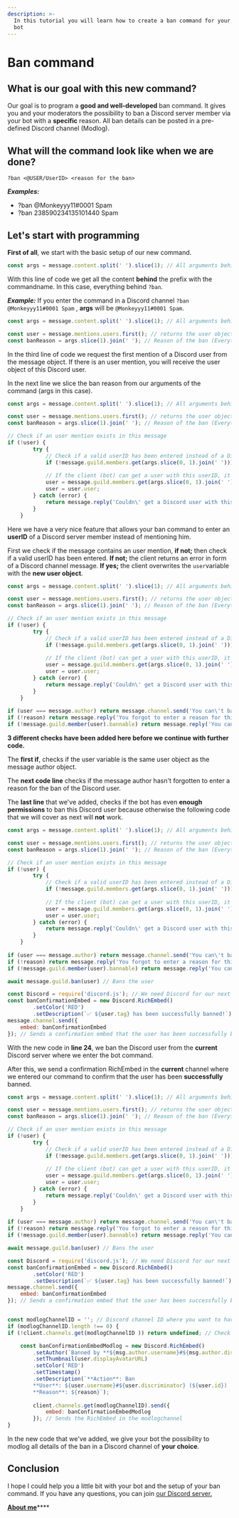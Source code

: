```yaml
---
description: >-
  In this tutorial you will learn how to create a ban command for your Discord
  bot
---
```


# Ban command

## What is our goal with this new command?

Our goal is to program a **good and well-developed** ban command. It gives you and your moderators the possibility to ban a Discord server member via your bot with a **specific** reason. All ban details can be posted in a pre-defined Discord channel \(Modlog\).

## What will the command look like when we are done?

`?ban <@USER/UserID> <reason for the ban>`

_**Examples:**_

* ?ban @Monkeyyy11\#0001 Spam
* ?ban 238590234135101440 Spam

## Let's start with programming

**First of all**, we start with the basic setup of our new command.

```javascript
const args = message.content.split(' ').slice(1); // All arguments behind the command name with the prefix
```

With this line of code we get all the content **behind** the prefix with the commandname. In this case, everything behind `?ban`.

_**Example:**_ If you enter the command in a Discord channel `?ban @Monkeyyy11#0001 Spam` , **args** will be `@Monkeyyy11#0001 Spam`.



```javascript
const args = message.content.split(' ').slice(1); // All arguments behind the command name with the prefix

const user = message.mentions.users.first(); // returns the user object if an user mention exists
const banReason = args.slice(1).join(' '); // Reason of the ban (Everything behind the mention)
```

In the third line of code we request the first mention of a Discord user from the message object. If there is an user mention, you will receive the user object of this Discord user.

In the next line we slice the ban reason from our arguments of the command \(args in this case\).



```javascript
const args = message.content.split(' ').slice(1); // All arguments behind the command name with the prefix

const user = message.mentions.users.first(); // returns the user object if an user mention exists
const banReason = args.slice(1).join(' '); // Reason of the ban (Everything behind the mention)

// Check if an user mention exists in this message
if (!user) {
		try {
		    // Check if a valid userID has been entered instead of a Discord user mention
			if (!message.guild.members.get(args.slice(0, 1).join(' '))) throw new Error('Couldn\' get a Discord user with this userID!');
			
			// If the client (bot) can get a user with this userID, it overwrites the current user variable to the user object that the client fetched
			user = message.guild.members.get(args.slice(0, 1).join(' '));
			user = user.user;
		} catch (error) {
			return message.reply('Couldn\' get a Discord user with this userID!');
		}
	}
```

Here we have a very nice feature that allows your ban command to enter an **userID** of a Discord server member instead of mentioning him. 

First we check if the message contains an user mention, **if not;** then check if a valid userID has been entered. **If not;** the client returns an error in form of a Discord channel message. **If yes;** the client overwrites the `user`variable with the **new user object**.



```javascript
const args = message.content.split(' ').slice(1); // All arguments behind the command name with the prefix

const user = message.mentions.users.first(); // returns the user object if an user mention exists
const banReason = args.slice(1).join(' '); // Reason of the ban (Everything behind the mention)

// Check if an user mention exists in this message
if (!user) {
		try {
		    // Check if a valid userID has been entered instead of a Discord user mention
			if (!message.guild.members.get(args.slice(0, 1).join(' '))) throw new Error('Couldn\' get a Discord user with this userID!');
			
			// If the client (bot) can get a user with this userID, it overwrites the current user variable to the user object that the client fetched
			user = message.guild.members.get(args.slice(0, 1).join(' '));
			user = user.user;
		} catch (error) {
			return message.reply('Couldn\' get a Discord user with this userID!');
		}
	}
	
if (user === message.author) return message.channel.send('You can\'t ban yourself'); // Check if the user mention or the entered userID is the message author himsmelf
if (!reason) return message.reply('You forgot to enter a reason for this ban!'); // Check if a reason has been given by the message author
if (!message.guild.member(user).bannable) return message.reply('You can\'t ban this user because you the bot has not sufficient permissions!'); // Check if the user is bannable with the bot's permissions
```

**3 different checks have been added here before we continue with further code.**

The **first if**, checks if the user variable is the same user object as the message author object.

The **next code line** checks if the message author hasn't forgotten to enter a reason for the ban of the Discord user.

The **last line** that we've added, checks if the bot has even **enough permissions** to ban this Discord user because otherwise the following code that we will cover as next will **not** work.



```javascript
const args = message.content.split(' ').slice(1); // All arguments behind the command name with the prefix

const user = message.mentions.users.first(); // returns the user object if an user mention exists
const banReason = args.slice(1).join(' '); // Reason of the ban (Everything behind the mention)

// Check if an user mention exists in this message
if (!user) {
		try {
		    // Check if a valid userID has been entered instead of a Discord user mention
			if (!message.guild.members.get(args.slice(0, 1).join(' '))) throw new Error('Couldn\' get a Discord user with this userID!');
			
			// If the client (bot) can get a user with this userID, it overwrites the current user variable to the user object that the client fetched
			user = message.guild.members.get(args.slice(0, 1).join(' '));
			user = user.user;
		} catch (error) {
			return message.reply('Couldn\' get a Discord user with this userID!');
		}
	}
	
if (user === message.author) return message.channel.send('You can\'t ban yourself'); // Check if the user mention or the entered userID is the message author himsmelf
if (!reason) return message.reply('You forgot to enter a reason for this ban!'); // Check if a reason has been given by the message author
if (!message.guild.member(user).bannable) return message.reply('You can\'t ban this user because you the bot has not sufficient permissions!'); // Check if the user is bannable with the bot's permissions

await message.guild.ban(user) // Bans the user

const Discord = require('discord.js'); // We need Discord for our next RichEmbeds
const banConfirmationEmbed = new Discord.RichEmbed()
		.setColor('RED')
		.setDescription(`✅ ${user.tag} has been successfully banned!`);
message.channel.send({
	embed: banConfirmationEmbed
}); // Sends a confirmation embed that the user has been successfully banned
```

With the new code in **line 24**, we ban the Discord user from the **current** Discord server where we enter the bot command. 

After this, we send a confirmation RichEmbed in the **current** channel where we entered our command to confirm that the user has been **successfully** banned.



```javascript
const args = message.content.split(' ').slice(1); // All arguments behind the command name with the prefix

const user = message.mentions.users.first(); // returns the user object if an user mention exists
const banReason = args.slice(1).join(' '); // Reason of the ban (Everything behind the mention)

// Check if an user mention exists in this message
if (!user) {
		try {
		    // Check if a valid userID has been entered instead of a Discord user mention
			if (!message.guild.members.get(args.slice(0, 1).join(' '))) throw new Error('Couldn\' get a Discord user with this userID!');
			
			// If the client (bot) can get a user with this userID, it overwrites the current user variable to the user object that the client fetched
			user = message.guild.members.get(args.slice(0, 1).join(' '));
			user = user.user;
		} catch (error) {
			return message.reply('Couldn\' get a Discord user with this userID!');
		}
	}
	
if (user === message.author) return message.channel.send('You can\'t ban yourself'); // Check if the user mention or the entered userID is the message author himsmelf
if (!reason) return message.reply('You forgot to enter a reason for this ban!'); // Check if a reason has been given by the message author
if (!message.guild.member(user).bannable) return message.reply('You can\'t ban this user because you the bot has not sufficient permissions!'); // Check if the user is bannable with the bot's permissions

await message.guild.ban(user) // Bans the user

const Discord = require('discord.js'); // We need Discord for our next RichEmbeds
const banConfirmationEmbed = new Discord.RichEmbed()
		.setColor('RED')
		.setDescription(`✅ ${user.tag} has been successfully banned!`);
message.channel.send({
	embed: banConfirmationEmbed
}); // Sends a confirmation embed that the user has been successfully banned


const modlogChannelID = ''; // Discord channel ID where you want to have logged the details about the ban
if (modlogChannelID.length !== 0) {
if (!client.channels.get(modlogChannelID )) return undefined; // Check if the modlogChannelID is a real Discord server channel that really exists

	const banConfirmationEmbedModlog = new Discord.RichEmbed()
		.setAuthor(`Banned by **${msg.author.username}#${msg.author.discriminator}**`, msg.author.displayAvatarURL)
		.setThumbnail(user.displayAvatarURL)
		.setColor('RED')
		.setTimestamp()
		.setDescription(`**Action**: Ban
		**User**: ${user.username}#${user.discriminator} (${user.id}) 
		**Reason**: ${reason}`);
		
		client.channels.get(modlogChannelID).send({ 
			embed: banConfirmationEmbedModlog 
		}); // Sends the RichEmbed in the modlogchannel
}
```

In the new code that we've added, we give your bot the possibility to modlog all details of the ban in a Discord channel of **your choice**.

## Conclusion

I hope I could help you a little bit with your bot and the setup of your ban command. If you have any questions, you can join [our Discord server.](https://lenoxbot.com/discord)

[**About me**](../../../about-me.md)\*\*\*\*

